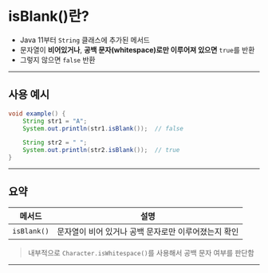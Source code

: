 # isBlank()란?

- Java 11부터 `String` 클래스에 추가된 메서드
- 문자열이 **비어있거나**, **공백 문자(whitespace)로만 이루어져 있으면** `true`를 반환
- 그렇지 않으면 `false` 반환

---

## 사용 예시

```java
void example() {
    String str1 = "A";
    System.out.println(str1.isBlank());  // false

    String str2 = " ";
    System.out.println(str2.isBlank());  // true 
}
```

---

## 요약

| 메서드         | 설명                            |
|-------------|-------------------------------|
| `isBlank()` | 문자열이 비어 있거나 공백 문자로만 이루어졌는지 확인 |

> 내부적으로 `Character.isWhitespace()`를 사용해서 공백 문자 여부를 판단함

---
